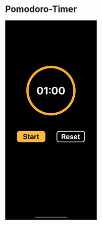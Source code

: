 # Pomodoro-Timer
![Demo](<screenshots/Simulator Screen Recording - iPhone 12 - 2024-10-31 at 08.43.40.gif>)

